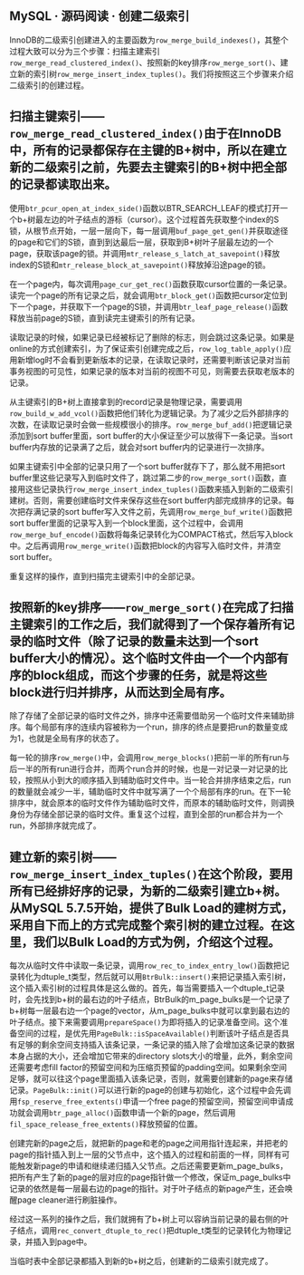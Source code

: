 ## MySQL · 源码阅读 · 创建二级索引


InnoDB的二级索引创建进入的主要函数为`row_merge_build_indexes()`，其整个过程大致可以分为三个步骤：扫描主建索引`row_merge_read_clustered_index()`、按照新的key排序`row_merge_sort()`、建立新的索引树`row_merge_insert_index_tuples()`。我们将按照这三个步骤来介绍二级索引的创建过程。  

## 扫描主键索引——`row_merge_read_clustered_index()`由于在InnoDB中，所有的记录都保存在主键的B+树中，所以在建立新的二级索引之前，先要去主键索引的B+树中把全部的记录都读取出来。  


使用`btr_pcur_open_at_index_side()`函数以BTR_SEARCH_LEAF的模式打开一个b+树最左边的叶子结点的游标（cursor）。这个过程首先获取整个index的S锁，从根节点开始，一层一层向下，每一层调用`buf_page_get_gen()`并获取途径的page和它们的S锁，直到到达最后一层，获取到B+树叶子层最左边的一个page，获取该page的锁。并调用`mtr_release_s_latch_at_savepoint()`释放index的S锁和`mtr_release_block_at_savepoint()`释放掉沿途page的锁。  


在一个page内，每次调用`page_cur_get_rec()`函数获取cursor位置的一条记录。读完一个page的所有记录之后，就会调用`btr_block_get()`函数把cursor定位到下一个page，并获取下一个page的S锁，并调用`btr_leaf_page_release()`函数释放当前page的S锁，直到读完主键索引的所有记录。  


读取记录的时候，如果记录已经被标记了删除的标志，则会跳过这条记录。如果是online的方式创建索引，为了保证索引创建完成之后，`row_log_table_apply()`应用新增log时不会看到更新版本的记录，在读取记录时，还需要判断该记录对当前事务视图的可见性，如果记录的版本对当前的视图不可见，则需要去获取老版本的记录。  


从主键索引的B+树上直接拿到的record记录是物理记录，需要调用`row_build_w_add_vcol()`函数把他们转化为逻辑记录。为了减少之后外部排序的次数，在读取记录时会做一些规模很小的排序。`row_merge_buf_add()`把逻辑记录添加到sort buffer里面，sort buffer的大小保证至少可以放得下一条记录。当sort buffer内存放的记录满了之后，就会对sort buffer内的记录进行一次排序。  


如果主键索引中全部的记录只用了一个sort buffer就存下了，那么就不用把sort buffer里这些记录写入到临时文件了，跳过第二步的`row_merge_sort()`函数，直接用这些记录执行`row_merge_insert_index_tuples()`函数来插入到新的二级索引建树。否则，需要创建临时文件来保存这些在sort buffer内部完成排序的记录。每次把存满记录的sort buffer写入文件之前，先调用`row_merge_buf_write()`函数把sort buffer里面的记录写入到一个block里面，这个过程中，会调用`row_merge_buf_encode()`函数将每条记录转化为COMPACT格式，然后写入block中。之后再调用`row_merge_write()`函数把block的内容写入临时文件，并清空sort buffer。  


重复这样的操作，直到扫描完主键索引中的全部记录。  

## 按照新的key排序——`row_merge_sort()`在完成了扫描主键索引的工作之后，我们就得到了一个保存着所有记录的临时文件（除了记录的数量未达到一个sort buffer大小的情况）。这个临时文件由一个一个内部有序的block组成，而这个步骤的任务，就是将这些block进行归并排序，从而达到全局有序。  


除了存储了全部记录的临时文件之外，排序中还需要借助另一个临时文件来辅助排序。每个局部有序的连续内容被称为一个run，排序的终点是要把run的数量变成为1，也就是全局有序的状态了。  


每一轮的排序`row_merge()`中，会调用`row_merge_blocks()`把前一半的所有run与后一半的所有run进行合并，而两个run合并的时候，也是一对记录一对记录的比较，按照从小到大的顺序插入到辅助临时文件中。当一轮合并排序结束之后，run的数量就会减少一半，辅助临时文件中就写满了一个个局部有序的run。在下一轮排序中，就会原本的临时文件作为辅助临时文件，而原本的辅助临时文件，则调换身份为存储全部记录的临时文件。重复这个过程，直到全部的run都合并为一个run，外部排序就完成了。  

## 建立新的索引树——`row_merge_insert_index_tuples()`在这个阶段，要用所有已经排好序的记录，为新的二级索引建立b+树。从MySQL 5.7.5开始，提供了Bulk Load的建树方式，采用自下而上的方式完成整个索引树的建立过程。在这里，我们以Bulk Load的方式为例，介绍这个过程。  


每次从临时文件中读取一条记录，调用`row_rec_to_index_entry_low()`函数把记录转化为dtuple_t类型，然后就可以用`BtrBulk::insert()`来把记录插入索引树，这个插入索引树的过程具体是这么做的。首先，每当需要插入一个dtuple_t记录时，会先找到b+树的最右边的叶子结点，BtrBulk的m_page_bulks是一个记录了b+树每一层最右边一个page的vector，从m_page_bulks中就可以拿到最右边的叶子结点。接下来需要调用`prepareSpace()`为即将插入的记录准备空间。这个准备空间的过程，是优先用`PageBulk::isSpaceAvailable()`判断该叶子结点是否具有足够的剩余空间支持插入该条记录，一条记录的插入除了会增加这条记录的数据本身占据的大小，还会增加它带来的directory slots大小的增量，此外，剩余空间还需要考虑fill factor的预留空间和为压缩页预留的padding空间。如果剩余空间足够，就可以往这个page里面插入该条记录，否则，就需要创建新的page来存储记录。`PageBulk::init()`可以进行新的page的创建与初始化，这个过程中会先调用`fsp_reserve_free_extents()`申请一个free page的预留空间，预留空间申请成功就会调用`btr_page_alloc()`函数申请一个新的page，然后调用`fil_space_release_free_extents()`释放预留的位置。  


创建完新的page之后，就把新的page和老的page之间用指针连起来，并把老的page的指针插入到上一层的父节点中，这个插入的过程和前面的一样，同样有可能触发新page的申请和继续递归插入父节点。之后还需要更新m_page_bulks，把所有产生了新的page的层对应的page指针做一个修改，保证m_page_bulks中记录的依然是每一层最右边的page的指针。对于叶子结点的新page产生，还会唤醒page cleaner进行刷脏操作。  


经过这一系列的操作之后，我们就拥有了b+树上可以容纳当前记录的最右侧的叶子结点，调用`rec_convert_dtuple_to_rec()`把dtuple_t类型的记录转化为物理记录，并插入到page中。  


当临时表中全部记录都插入到新的b+树之后，创建新的二级索引就完成了。  

